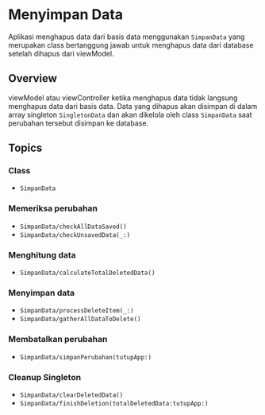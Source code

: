 # Menyimpan Data

Aplikasi menghapus data dari basis data menggunakan ``SimpanData`` yang merupakan class bertanggung jawab untuk menghapus data dari database setelah dihapus dari viewModel.

## Overview

viewModel atau viewController ketika menghapus data tidak langsung menghapus data dari basis data. Data yang dihapus akan disimpan di dalam array singleton ``SingletonData`` dan akan dikelola oleh class ``SimpanData`` saat perubahan tersebut disimpan ke database.

## Topics

### Class
- ``SimpanData``

### Memeriksa perubahan
- ``SimpanData/checkAllDataSaved()``
- ``SimpanData/checkUnsavedData(_:)``

### Menghitung data
- ``SimpanData/calculateTotalDeletedData()``

### Menyimpan data
- ``SimpanData/processDeleteItem(_:)``
- ``SimpanData/gatherAllDataToDelete()``

### Membatalkan perubahan
- ``SimpanData/simpanPerubahan(tutupApp:)``

### Cleanup Singleton
- ``SimpanData/clearDeletedData()``
- ``SimpanData/finishDeletion(totalDeletedData:tutupApp:)``
